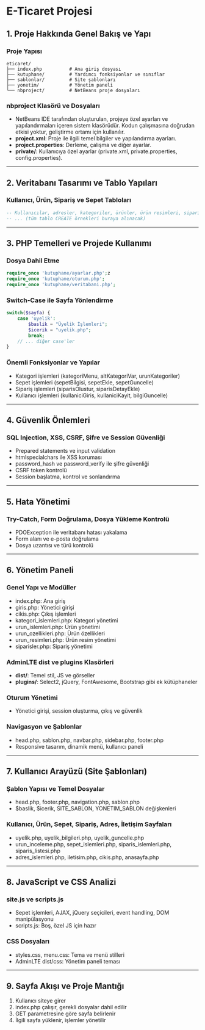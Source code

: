 # E-Ticaret Projesi

## 1. Proje Hakkında Genel Bakış ve Yapı

### Proje Yapısı
```
eticaret/
├── index.php          # Ana giriş dosyası
├── kutuphane/         # Yardımcı fonksiyonlar ve sınıflar
├── sablonlar/         # Site şablonları
├── yonetim/           # Yönetim paneli
└── nbproject/         # NetBeans proje dosyaları
```

### nbproject Klasörü ve Dosyaları
- NetBeans IDE tarafından oluşturulan, projeye özel ayarları ve yapılandırmaları içeren sistem klasörüdür. Kodun çalışmasına doğrudan etkisi yoktur, geliştirme ortamı için kullanılır.
- **project.xml**: Proje ile ilgili temel bilgiler ve yapılandırma ayarları.
- **project.properties**: Derleme, çalışma ve diğer ayarlar.
- **private/**: Kullanıcıya özel ayarlar (private.xml, private.properties, config.properties).

---

## 2. Veritabanı Tasarımı ve Tablo Yapıları

### Kullanıcı, Ürün, Sipariş ve Sepet Tabloları
```sql
-- Kullanıcılar, adresler, kategoriler, ürünler, ürün resimleri, siparişler, sipariş detayları, sepet tabloları
-- ... (tüm tablo CREATE örnekleri buraya alınacak)
```

---

## 3. PHP Temelleri ve Projede Kullanımı

### Dosya Dahil Etme
```php
require_once 'kutuphane/ayarlar.php';z
require_once 'kutuphane/oturum.php';
require_once 'kutuphane/veritabani.php';
```

### Switch-Case ile Sayfa Yönlendirme
```php
switch($sayfa) {
    case 'uyelik':
        $baslik = "Üyelik İşlemleri";
        $icerik = "uyelik.php";
        break;
    // ... diğer case'ler
}
```

### Önemli Fonksiyonlar ve Yapılar
- Kategori işlemleri (kategoriMenu, altKategoriVar, urunKategoriler)
- Sepet işlemleri (sepetBilgisi, sepetEkle, sepetGuncelle)
- Sipariş işlemleri (siparisOlustur, siparisDetayEkle)
- Kullanıcı işlemleri (kullaniciGiris, kullaniciKayit, bilgiGuncelle)

---

## 4. Güvenlik Önlemleri

### SQL Injection, XSS, CSRF, Şifre ve Session Güvenliği
- Prepared statements ve input validation
- htmlspecialchars ile XSS koruması
- password_hash ve password_verify ile şifre güvenliği
- CSRF token kontrolü
- Session başlatma, kontrol ve sonlandırma

---

## 5. Hata Yönetimi

### Try-Catch, Form Doğrulama, Dosya Yükleme Kontrolü
- PDOException ile veritabanı hatası yakalama
- Form alanı ve e-posta doğrulama
- Dosya uzantısı ve türü kontrolü

---

## 6. Yönetim Paneli

### Genel Yapı ve Modüller
- index.php: Ana giriş
- giris.php: Yönetici girişi
- cikis.php: Çıkış işlemleri
- kategori_islemleri.php: Kategori yönetimi
- urun_islemleri.php: Ürün yönetimi
- urun_ozellikleri.php: Ürün özellikleri
- urun_resimleri.php: Ürün resim yönetimi
- siparisler.php: Sipariş yönetimi

### AdminLTE dist ve plugins Klasörleri
- **dist/**: Temel stil, JS ve görseller
- **plugins/**: Select2, jQuery, FontAwesome, Bootstrap gibi ek kütüphaneler

### Oturum Yönetimi
- Yönetici girişi, session oluşturma, çıkış ve güvenlik

### Navigasyon ve Şablonlar
- head.php, sablon.php, navbar.php, sidebar.php, footer.php
- Responsive tasarım, dinamik menü, kullanıcı paneli

---

## 7. Kullanıcı Arayüzü (Site Şablonları)

### Şablon Yapısı ve Temel Dosyalar
- head.php, footer.php, navigation.php, sablon.php
- $baslik, $icerik, SITE_SABLON, YONETIM_SABLON değişkenleri

### Kullanıcı, Ürün, Sepet, Sipariş, Adres, İletişim Sayfaları
- uyelik.php, uyelik_bilgileri.php, uyelik_guncelle.php
- urun_inceleme.php, sepet_islemleri.php, siparis_islemleri.php, siparis_listesi.php
- adres_islemleri.php, iletisim.php, cikis.php, anasayfa.php

---

## 8. JavaScript ve CSS Analizi

### site.js ve scripts.js
- Sepet işlemleri, AJAX, jQuery seçicileri, event handling, DOM manipülasyonu
- scripts.js: Boş, özel JS için hazır

### CSS Dosyaları
- styles.css, menu.css: Tema ve menü stilleri
- AdminLTE dist/css: Yönetim paneli teması

---

## 9. Sayfa Akışı ve Proje Mantığı

1. Kullanıcı siteye girer
2. index.php çalışır, gerekli dosyalar dahil edilir
3. GET parametresine göre sayfa belirlenir
4. İlgili sayfa yüklenir, işlemler yönetilir